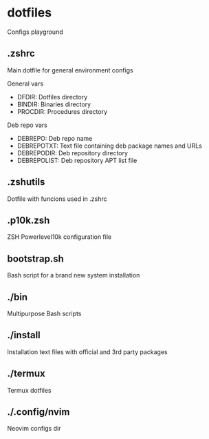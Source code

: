 # dotfiles

Configs playground

## .zshrc

Main dotfile for general environment configs

General vars
- DFDIR: Dotfiles directory
- BINDIR: Binaries directory
- PROCDIR: Procedures directory

Deb repo vars
- DEBREPO: Deb repo name
- DEBREPOTXT: Text file containing deb package names and URLs
- DEBREPODIR: Deb repository directory
- DEBREPOLIST: Deb repository APT list file

## .zshutils

Dotfile with funcions used in .zshrc

## .p10k.zsh

ZSH Powerlevel10k configuration file

## bootstrap\.sh

Bash script for a brand new system installation

## ./bin

Multipurpose Bash scripts

## ./install

Installation text files with official and 3rd party packages

## ./termux

Termux dotfiles

## ./.config/nvim

Neovim configs dir
